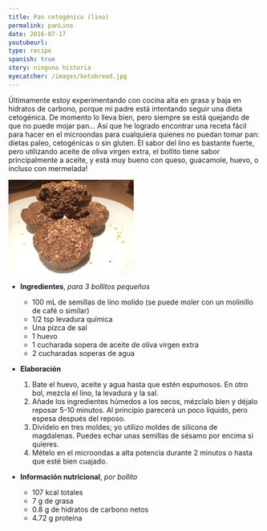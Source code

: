 ```yaml
---
title: Pan cetogénico (lino)
permalink: panLino
date: 2016-07-17
youtubeurl: 
type: recipe
spanish: true
story: ninguna historia
eyecatcher: /images/ketobread.jpg
---
```


Últimamente estoy experimentando con cocina alta en grasa y baja en hidratos de carbono, porque mi padre está intentando seguir una dieta cetogénica. De momento lo lleva bien, pero siempre se está quejando de que no puede mojar pan... Así que he logrado encontrar una receta fácil para hacer en el microondas para cualquiera quienes no puedan tomar pan: dietas paleo, cetogénicas o sin gluten. El sabor del lino es bastante fuerte, pero utilizando aceite de oliva virgen extra, el bollito tiene sabor principalmente a aceite, y está muy bueno con queso, guacamole, huevo, o incluso con mermelada!

<img src="/images/ketobread1.jpg" alt="PanMiga" style="width: 250px;"/>

* **Ingredientes**, _para 3 bollitos pequeños_
  - 100 mL de semillas de lino molido (se puede moler con un molinillo de café o similar)
  - 1/2 tsp levadura química
  - Una pizca de sal
  - 1 huevo
  - 1 cucharada sopera de aceite de oliva virgen extra
  - 2 cucharadas soperas de agua

* **Elaboración**
  1. Bate el huevo, aceite y agua hasta que estén espumosos. En otro bol, mezcla el lino, la levadura y la sal. 
  2. Añade los ingredientes húmedos a los secos, mézclalo bien y déjalo reposar 5-10 minutos. Al principio parecerá un poco líquido, pero espesa después del reposo. 
  3. Divídelo en tres moldes; yo utilizo moldes de silicona de magdalenas. Puedes echar unas semillas de sésamo por encima si quieres. 
  4. Mételo en el microondas a alta potencia durante 2 minutos o hasta que esté bien cuajado. 

* **Información nutricional**, _por bollito_
  - 107 kcal totales
  - 7 g de grasa
  - 0.8 g de hidratos de carbono netos
  - 4.72 g proteína
